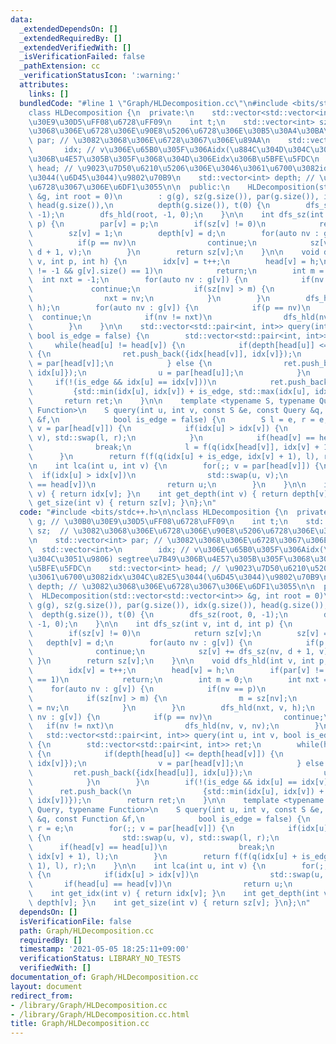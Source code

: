 ```yaml
---
data:
  _extendedDependsOn: []
  _extendedRequiredBy: []
  _extendedVerifiedWith: []
  _isVerificationFailed: false
  _pathExtension: cc
  _verificationStatusIcon: ':warning:'
  attributes:
    links: []
  bundledCode: "#line 1 \"Graph/HLDecomposition.cc\"\n#include <bits/stdc++.h>\n\n\
    class HLDecomposition {\n  private:\n    std::vector<std::vector<int>> g; // \u30B0\
    \u30E9\u30D5\uFF08\u6728\uFF09\n    int t;\n    std::vector<int> sz;  // \u3082\
    \u3068\u306E\u6728\u306E\u90E8\u5206\u6728\u306E\u30B5\u30A4\u30BA\n    std::vector<int>\
    \ par; // \u3082\u3068\u306E\u6728\u3067\u306E\u89AA\n    std::vector<int>\n \
    \       idx; // v\u306E\u65B0\u305F\u306Aidx(\u884C\u304D\u304C\u3051\u9806) segtree\u7B49\
    \u306B\u4E57\u305B\u305F\u3068\u304D\u306Eidx\u306B\u5BFE\u5FDC\n    std::vector<int>\
    \ head; // \u9023\u7D50\u6210\u5206\u306E\u3046\u3061\u6700\u3082idx\u304C\u82E5\
    \u3044(\u6D45\u3044)\u9802\u70B9\n    std::vector<int> depth; // \u3082\u3068\u306E\
    \u6728\u3067\u306E\u6DF1\u3055\n\n  public:\n    HLDecomposition(std::vector<std::vector<int>>\
    \ &g, int root = 0)\n        : g(g), sz(g.size()), par(g.size()), idx(g.size()),\
    \ head(g.size()),\n          depth(g.size()), t(0) {\n        dfs_sz(root, 0,\
    \ -1);\n        dfs_hld(root, -1, 0);\n    }\n\n    int dfs_sz(int v, int d, int\
    \ p) {\n        par[v] = p;\n        if(sz[v] != 0)\n            return sz[v];\n\
    \        sz[v] = 1;\n        depth[v] = d;\n        for(auto nv : g[v]) {\n  \
    \          if(p == nv)\n                continue;\n            sz[v] += dfs_sz(nv,\
    \ d + 1, v);\n        }\n        return sz[v];\n    }\n\n    void dfs_hld(int\
    \ v, int p, int h) {\n        idx[v] = t++;\n        head[v] = h;\n        if(par[v]\
    \ != -1 && g[v].size() == 1)\n            return;\n        int m = 0;\n      \
    \  int nxt = -1;\n        for(auto nv : g[v]) {\n            if(nv == p)\n   \
    \             continue;\n            if(sz[nv] > m) {\n                m = sz[nv];\n\
    \                nxt = nv;\n            }\n        }\n        dfs_hld(nxt, v,\
    \ h);\n        for(auto nv : g[v]) {\n            if(p == nv)\n              \
    \  continue;\n            if(nv != nxt)\n                dfs_hld(nv, v, nv);\n\
    \        }\n    }\n\n    std::vector<std::pair<int, int>> query(int u, int v,\
    \ bool is_edge = false) {\n        std::vector<std::pair<int, int>> ret;\n   \
    \     while(head[u] != head[v]) {\n            if(depth[head[u]] <= depth[head[v]])\
    \ {\n                ret.push_back({idx[head[v]], idx[v]});\n                v\
    \ = par[head[v]];\n            } else {\n                ret.push_back({idx[head[u]],\
    \ idx[u]});\n                u = par[head[u]];\n            }\n        }\n   \
    \     if(!(is_edge && idx[u] == idx[v]))\n            ret.push_back(\n       \
    \         {std::min(idx[u], idx[v]) + is_edge, std::max(idx[u], idx[v])});\n \
    \       return ret;\n    }\n\n    template <typename S, typename Query, typename\
    \ Function>\n    S query(int u, int v, const S &e, const Query &q, const Function\
    \ &f,\n            bool is_edge = false) {\n        S l = e, r = e;\n        for(;;\
    \ v = par[head[v]]) {\n            if(idx[u] > idx[v]) {\n                std::swap(u,\
    \ v), std::swap(l, r);\n            }\n            if(head[v] == head[u])\n  \
    \              break;\n            l = f(q(idx[head[v]], idx[v] + 1), l);\n  \
    \      }\n        return f(f(q(idx[u] + is_edge, idx[v] + 1), l), r);\n    }\n\
    \n    int lca(int u, int v) {\n        for(;; v = par[head[v]]) {\n          \
    \  if(idx[u] > idx[v])\n                std::swap(u, v);\n            if(head[u]\
    \ == head[v])\n                return u;\n        }\n    }\n\n    int get_idx(int\
    \ v) { return idx[v]; }\n    int get_depth(int v) { return depth[v]; }\n    int\
    \ get_size(int v) { return sz[v]; }\n};\n"
  code: "#include <bits/stdc++.h>\n\nclass HLDecomposition {\n  private:\n    std::vector<std::vector<int>>\
    \ g; // \u30B0\u30E9\u30D5\uFF08\u6728\uFF09\n    int t;\n    std::vector<int>\
    \ sz;  // \u3082\u3068\u306E\u6728\u306E\u90E8\u5206\u6728\u306E\u30B5\u30A4\u30BA\
    \n    std::vector<int> par; // \u3082\u3068\u306E\u6728\u3067\u306E\u89AA\n  \
    \  std::vector<int>\n        idx; // v\u306E\u65B0\u305F\u306Aidx(\u884C\u304D\
    \u304C\u3051\u9806) segtree\u7B49\u306B\u4E57\u305B\u305F\u3068\u304D\u306Eidx\u306B\
    \u5BFE\u5FDC\n    std::vector<int> head; // \u9023\u7D50\u6210\u5206\u306E\u3046\
    \u3061\u6700\u3082idx\u304C\u82E5\u3044(\u6D45\u3044)\u9802\u70B9\n    std::vector<int>\
    \ depth; // \u3082\u3068\u306E\u6728\u3067\u306E\u6DF1\u3055\n\n  public:\n  \
    \  HLDecomposition(std::vector<std::vector<int>> &g, int root = 0)\n        :\
    \ g(g), sz(g.size()), par(g.size()), idx(g.size()), head(g.size()),\n        \
    \  depth(g.size()), t(0) {\n        dfs_sz(root, 0, -1);\n        dfs_hld(root,\
    \ -1, 0);\n    }\n\n    int dfs_sz(int v, int d, int p) {\n        par[v] = p;\n\
    \        if(sz[v] != 0)\n            return sz[v];\n        sz[v] = 1;\n     \
    \   depth[v] = d;\n        for(auto nv : g[v]) {\n            if(p == nv)\n  \
    \              continue;\n            sz[v] += dfs_sz(nv, d + 1, v);\n       \
    \ }\n        return sz[v];\n    }\n\n    void dfs_hld(int v, int p, int h) {\n\
    \        idx[v] = t++;\n        head[v] = h;\n        if(par[v] != -1 && g[v].size()\
    \ == 1)\n            return;\n        int m = 0;\n        int nxt = -1;\n    \
    \    for(auto nv : g[v]) {\n            if(nv == p)\n                continue;\n\
    \            if(sz[nv] > m) {\n                m = sz[nv];\n                nxt\
    \ = nv;\n            }\n        }\n        dfs_hld(nxt, v, h);\n        for(auto\
    \ nv : g[v]) {\n            if(p == nv)\n                continue;\n         \
    \   if(nv != nxt)\n                dfs_hld(nv, v, nv);\n        }\n    }\n\n \
    \   std::vector<std::pair<int, int>> query(int u, int v, bool is_edge = false)\
    \ {\n        std::vector<std::pair<int, int>> ret;\n        while(head[u] != head[v])\
    \ {\n            if(depth[head[u]] <= depth[head[v]]) {\n                ret.push_back({idx[head[v]],\
    \ idx[v]});\n                v = par[head[v]];\n            } else {\n       \
    \         ret.push_back({idx[head[u]], idx[u]});\n                u = par[head[u]];\n\
    \            }\n        }\n        if(!(is_edge && idx[u] == idx[v]))\n      \
    \      ret.push_back(\n                {std::min(idx[u], idx[v]) + is_edge, std::max(idx[u],\
    \ idx[v])});\n        return ret;\n    }\n\n    template <typename S, typename\
    \ Query, typename Function>\n    S query(int u, int v, const S &e, const Query\
    \ &q, const Function &f,\n            bool is_edge = false) {\n        S l = e,\
    \ r = e;\n        for(;; v = par[head[v]]) {\n            if(idx[u] > idx[v])\
    \ {\n                std::swap(u, v), std::swap(l, r);\n            }\n      \
    \      if(head[v] == head[u])\n                break;\n            l = f(q(idx[head[v]],\
    \ idx[v] + 1), l);\n        }\n        return f(f(q(idx[u] + is_edge, idx[v] +\
    \ 1), l), r);\n    }\n\n    int lca(int u, int v) {\n        for(;; v = par[head[v]])\
    \ {\n            if(idx[u] > idx[v])\n                std::swap(u, v);\n     \
    \       if(head[u] == head[v])\n                return u;\n        }\n    }\n\n\
    \    int get_idx(int v) { return idx[v]; }\n    int get_depth(int v) { return\
    \ depth[v]; }\n    int get_size(int v) { return sz[v]; }\n};\n"
  dependsOn: []
  isVerificationFile: false
  path: Graph/HLDecomposition.cc
  requiredBy: []
  timestamp: '2021-05-05 18:25:11+09:00'
  verificationStatus: LIBRARY_NO_TESTS
  verifiedWith: []
documentation_of: Graph/HLDecomposition.cc
layout: document
redirect_from:
- /library/Graph/HLDecomposition.cc
- /library/Graph/HLDecomposition.cc.html
title: Graph/HLDecomposition.cc
---
```

